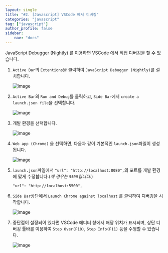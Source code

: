 ```yaml
---
layout: single
title: "#2. [Javascript] VSCode 에서 디버깅"
categories: "javascript"
tag: ["javascript"]
author_profile: false
sidebar: 
    nav: "docs"
---
```


JavaScript Debugger (Nightly) 를 이용하면 VSCode 에서 직접 디버깅을 할 수 있습니다.

1. `Active Bar`의 `Extentions`을 클릭하여 `JavaScript Debugger (Nightly)`를 설치합니다.

    ![image](https://github.com/user-attachments/assets/addc7c89-c4e0-4c49-a548-a37bcbb8ed2b)

2. `Active Bar`의 `Run and Debug`를 클릭하고, `Side Bar`에서 `create a launch.json file`을 선택합니다.

    ![image](https://github.com/user-attachments/assets/edeec229-e4dd-473c-892a-df9b97ddb87d)

3.  개발 환경을 선택합니다. 

    ![image](https://github.com/user-attachments/assets/c056d780-fd0d-432a-899e-a2af88669ccc)

4. `Web app (Chrome)` 을 선택하면, 다음과 같이 기본적인 `launch.json`파일이 생성됩니다.

    ![image](https://github.com/user-attachments/assets/51ed7bb2-56e2-4cc9-9f42-c18b5a73117e)

5.  `launch.json`파일에서 `"url": "http://localhost:8080",`의 포트를 개발 환경에 맞게 수정합니다.(*제 경우는 `5500`입니다.*)

    `"url": "http://localhost:5500",`

6. `Side Bar`상단에서 `Launch Chrome against localhost` 를 클릭하여 디버깅을 시작합니다.

    ![image](https://github.com/user-attachments/assets/87938749-e061-46a6-9e0a-af0f9266e24b)
    
7. 중단점이 설정되어 있다면 VSCode 에디터 창에서 해당 위치가 표시되며, 상단 디버깅 툴바를 이용하여 `Step Over(F10)`, `Step Info(F11)` 등을 수행할 수 있습니다. 

    ![image](https://github.com/user-attachments/assets/1d643658-edfd-4bfc-9997-a0522d5ec3e2)
